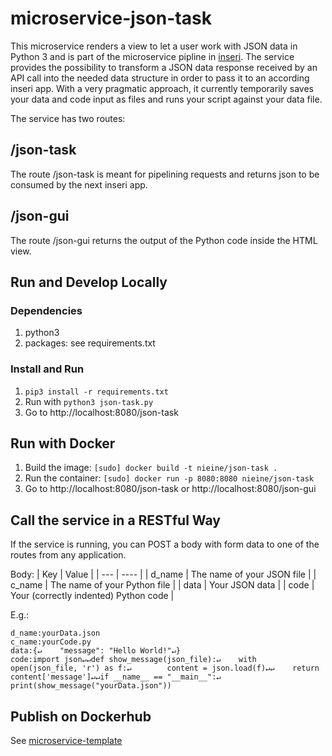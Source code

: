 # microservice-json-task

This microservice renders a view to let a user work with JSON data in Python 3 and is part of the microservice pipline in [inseri](https://github.com/nie-ine/inseri). The service provides the possibility to transform a JSON data response received by an API call into the needed data structure in order to pass it to an according inseri app. With a very pragmatic approach, it currently temporarily saves your data and code input as files and runs your script against your data file.

The service has two routes: 

## /json-task
The route /json-task is meant for pipelining requests and returns json to be consumed by the next inseri app.

## /json-gui
The route /json-gui returns the output of the Python code inside the HTML view. 

## Run and Develop Locally

### Dependencies
1. python3
2. packages: see requirements.txt

### Install and Run
1. ``pip3 install -r requirements.txt``
1. Run with ``python3 json-task.py``
1. Go to http://localhost:8080/json-task

## Run with Docker

1. Build the image: ``[sudo] docker build -t nieine/json-task .``
1. Run the container: ``[sudo] docker run -p 8080:8080 nieine/json-task``
1. Go to http://localhost:8080/json-task or http://localhost:8080/json-gui

## Call the service in a RESTful Way

If the service is running, you can POST a body with form data to one of the routes from any application. 

Body:
| Key | Value |
| --- | ----  |
| d_name | The name of your JSON file |
| c_name | The name of your Python file |
| data | Your JSON data |
| code | Your (correctly indented) Python code |

E.g.:
```
d_name:yourData.json
c_name:yourCode.py
data:{↵    "message": "Hello World!"↵}
code:import json↵↵def show_message(json_file):↵    with open(json_file, 'r') as f:↵        content = json.load(f)↵↵    return content['message']↵↵if __name__ == "__main__":↵    print(show_message("yourData.json"))
```
## Publish on Dockerhub
See [microservice-template](https://github.com/nie-ine/microservice-template)
